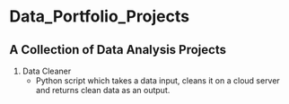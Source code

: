 # Data_Portfolio_Projects
## A Collection of Data Analysis Projects
1. Data Cleaner
   - Python script which takes a data input, cleans it on a cloud server and returns clean data as an output.
